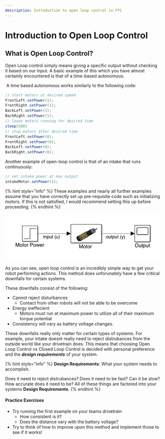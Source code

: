```yaml
---
description: Introduction to open loop control in FTC
---
```


# Introduction to Open Loop Control

## What is Open Loop Control?

Open Loop control simply means giving a specific output without checking it based on our input. A basic example of this which you have almost certainly encountered is that of a time-based autonomous.

‌ A time based autonomous works similarly to the following code:

```java
// start motors at desired speed
FrontLeft.setPower(1);
FrontRight.setPower(1);
BackLeft.setPower(1);
BackRight.setPower(1);
// leave motors running for desired time 
sleep(500)
// stop motors after desired time 
FrontLeft.setPower(0);
FrontRight.setPower(0);
BackLeft.setPower(0);
BackRight.setPower(0);
```

Another example of open-loop control is that of an intake that runs continuously:

```java
// set intake power at max output 
intakeMotor.setPower(1);
```

{% hint style="info" %}
These examples and nearly all further examples assume that you have correctly set up pre-requisite code such as initializing motors. If this is not satisfied, I would recommend setting this up before proceeding.
{% endhint %}

![Simulink Diagram of an Open Loop Motor controller](<.gitbook/assets/Screen Shot 2021-04-08 at 7.20.35 PM.png>)

As you can see, open loop control is an incredibly simple way to get your robot performing actions.  This method does unforunately have a few critical downfalls for certain systems. 

These downfalls consist of the following:

* Cannot reject disturbances
  * Contact from other robots will not be able to be overcome 
* Energy ineffecient
  * Motors must run at maximum power to utilize all of their maximum torque potential 
* Consistency will vary as battery voltage changes.     

These downfalls really only matter for certain types of systems.  For example, your intake doesnt really need to reject distrubances from the outside world like your drivetrain does.  This means that choosing Open Loop Control vs Closed Loop Control is decided with personal preference and the _**design requirements**_ of your system.

{% hint style="info" %}
**Design Requirements**: What your system needs to accomplish.

Does it need to reject distrubances? Does it need to be fast? Can it be slow? How accurate does it need to be? All of these things  are factored into your systems **Design Requirements**. 
{% endhint %}

#### Practice Exercises

* Try running the first example on your teams drivetrain
  * How consistent is it?
  * Does the distance vary with the battery voltage?
* Try to think of how to improve upon this method and implement those to see if it works! 
